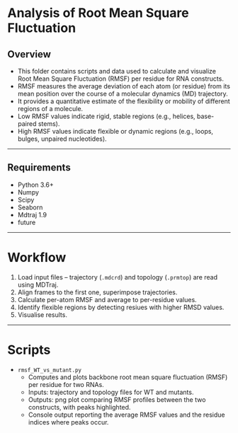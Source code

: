 # Analysis of Root Mean Square Fluctuation

## Overview
- This folder contains scripts and data used to calculate and visualize Root Mean Square Fluctuation (RMSF) per residue for RNA constructs.
- RMSF measures the average deviation of each atom (or residue) from its mean position over the course of a molecular dynamics (MD) trajectory. 
- It provides a quantitative estimate of the flexibility or mobility of different regions of a molecule.
- Low RMSF values indicate rigid, stable regions (e.g., helices, base-paired stems).
- High RMSF values indicate flexible or dynamic regions (e.g., loops, bulges, unpaired nucleotides).

---

## Requirements 
- Python 3.6+
- Numpy
- Scipy
- Seaborn
- Mdtraj 1.9
- future

---

# Workflow

1. Load input files – trajectory (`.mdcrd`) and topology (`.prmtop`) are read using MDTraj.
2. Align frames to the first one, superimpose trajectories. 
3. Calculate per-atom RMSF and average to per-residue values.
4. Identify flexible regions by detecting resiues with higher RMSD values.
5. Visualise results.

---

# Scripts

- `rmsf_WT_vs_mutant.py`
  - Computes and plots backbone root mean square fluctuation (RMSF) per residue for two RNAs.
  - Inputs: trajectory and topology files for WT and mutants.
  - Outputs: png plot comparing RMSF profiles between the two constructs, with peaks highlighted.
  - Console output reporting the average RMSF values and the residue indices where peaks occur.
    

